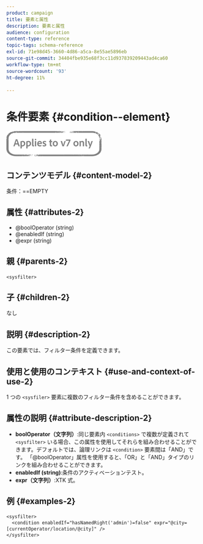 ```yaml
---
product: campaign
title: 要素と属性
description: 要素と属性
audience: configuration
content-type: reference
topic-tags: schema-reference
exl-id: 71e98d45-3660-4d86-a5ca-8e55ae5896eb
source-git-commit: 34404fbe935e68f3cc11d937839209443ad4ca60
workflow-type: tm+mt
source-wordcount: '93'
ht-degree: 11%

---
```


# 条件要素 {#condition--element}

![](../../../assets/v7-only.svg)

## コンテンツモデル {#content-model-2}

条件：==EMPTY

## 属性 {#attributes-2}

* @boolOperator (string)
* @enabledIf (string)
* @expr (string)

## 親 {#parents-2}

`<sysfilter>`

## 子 {#children-2}

なし

## 説明 {#description-2}

この要素では、フィルター条件を定義できます。

## 使用と使用のコンテキスト {#use-and-context-of-use-2}

1 つの `<sysfiler>` 要素に複数のフィルター条件を含めることができます。

## 属性の説明 {#attribute-description-2}

* **boolOperator（文字列）**:同じ要素内 `<conditions>` で複数が定義されて  `<sysfilter>` いる場合、この属性を使用してそれらを組み合わせることができます。デフォルトでは、論理リンクは `<condition>` 要素間は「AND」です。 「@boolOperator」属性を使用すると、「OR」と「AND」タイプのリンクを組み合わせることができます。
* **enabledIf (string)**:条件のアクティベーションテスト。
* **expr（文字列）**:XTK 式。

## 例 {#examples-2}

```
<sysfilter>
  <condition enabledIf="hasNamedRight('admin')=false" expr="@city=[currentOperator/location/@city]" />
</sysfilter>
```
